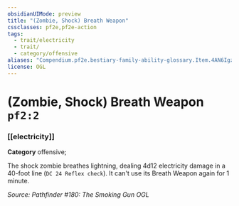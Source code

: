 ```yaml
---
obsidianUIMode: preview
title: "(Zombie, Shock) Breath Weapon"
cssclasses: pf2e,pf2e-action
tags:
  - trait/electricity
  - trait/
  - category/offensive
aliases: "Compendium.pf2e.bestiary-family-ability-glossary.Item.4AN6IgzsbhjCPYIZ"
license: OGL
---
```

# (Zombie, Shock) Breath Weapon `pf2:2`

### [[electricity]]

**Category** offensive; 




The shock zombie breathes lightning, dealing 4d12 electricity damage in a 40-foot line (`DC 24 Reflex check`). It can't use its Breath Weapon again for 1 minute.

*Source: Pathfinder #180: The Smoking Gun*
*OGL*